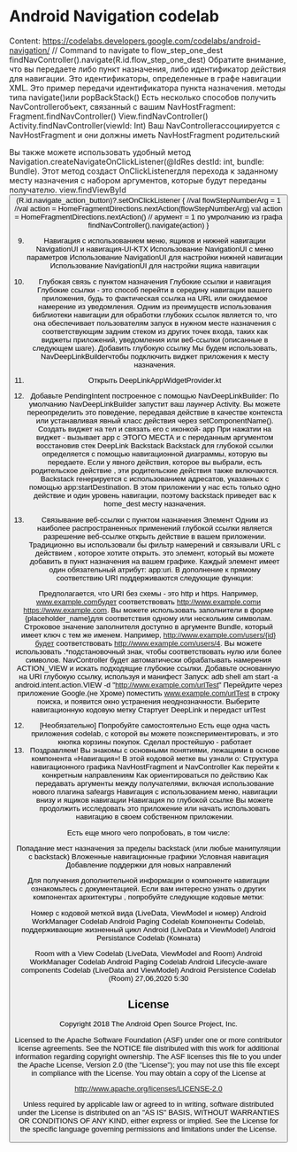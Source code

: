 # Android Navigation codelab

Content: https://codelabs.developers.google.com/codelabs/android-navigation/
// Command to navigate to flow_step_one_dest
findNavController().navigate(R.id.flow_step_one_dest)
Обратите внимание, что вы передаете либо пункт назначения, либо идентификатор действия для навигации.
Это идентификаторы, определенные в графе навигации XML.
Это пример передачи идентификатора пункта назначения.
методы типа navigate()или popBackStack()
Есть несколько способов получить NavControllerобъект, связанный с вашим NavHostFragment:
Fragment.findNavController()
View.findNavController()
Activity.findNavController(viewId: Int)
Ваш NavControllerассоциируется с NavHostFragment и они должны иметь NavHostFragment родительский

Вы также можете использовать удобный метод
Navigation.createNavigateOnClickListener(@IdRes destId: int, bundle: Bundle).
Этот метод создаст OnClickListenerдля перехода к заданному месту назначения
с набором аргументов, которые будут переданы получателю.
 view.findViewById<Button>(R.id.navigate_action_button)?.setOnClickListener {
            //val flowStepNumberArg = 1
            //val action = HomeFragmentDirections.nextAction(flowStepNumberArg)
            val action = HomeFragmentDirections.nextAction()  // арумент = 1 по умролчанию из графа
            findNavController().navigate(action)
        }

9. Навигация с использованием меню, ящиков и нижней навигации
NavigationUI и навигация-UI-KTX
Использование NavigationUI с меню параметров
Использование NavigationUI для настройки нижней навигации
Использование NavigationUI для настройки ящика навигации
10. Глубокая связь с пунктом назначения
Глубокие ссылки и навигация
Глубокие ссылки - это способ перейти в середину навигации вашего приложения,
будь то фактическая ссылка на URL или ожидаемое намерение из уведомления.
Одним из преимуществ использования библиотеки навигации для обработки глубоких ссылок является то,
что она обеспечивает пользователям запуск в нужном месте назначения с соответствующим задним стеком из других точек входа,
таких как виджеты приложений, уведомления или веб-ссылки (описанные в следующем шаге).
Добавить глубокую ссылку
Мы будем использовать, NavDeepLinkBuilderчтобы подключить виджет приложения к месту назначения.
1. Открыть DeepLinkAppWidgetProvider.kt
2. Добавьте PendingIntent построенное с помощью NavDeepLinkBuilder:
По умолчанию NavDeepLinkBuilder запустит ваш лаунчер Activity.
Вы можете переопределить это поведение, передавая действие в качестве контекста
или устанавливая явный класс действия через setComponentName().
Создать виджет на тел и связать его с иконкой- app
При нажатии на виджет - вызывает app с ЭТОГО МЕСТА и с переданным аргументом восстановив стек
DeepLink Backstack
Backstack для глубокой ссылки определяется с помощью навигационной диаграммы, которую вы передаете.
Если у явного действия, которое вы выбрали, есть родительское действие , эти родительские действия также включаются.
Backstack генерируется с использованием адресатов, указанных с помощью app:startDestination.
В этом приложении у нас есть только одно действие и один уровень навигации,
поэтому backstack приведет вас к home_dest месту назначения.

11. Связывание веб-ссылки с пунктом назначения
Элемент <deepLink>
Одним из наиболее распространенных применений глубокой ссылки является разрешение веб-ссылке открыть действие в вашем приложении.
Традиционно вы использовали бы фильтр намерений и связывали URL с действием , которое хотите открыть.
<deepLink>это элемент, который вы можете добавить в пункт назначения на вашем графике.
Каждый <deepLink>элемент имеет один обязательный атрибут: app:uri.
В дополнение к прямому соответствию URI поддерживаются следующие функции:

Предполагается, что URI без схемы - это http и https.
Например, www.example.comбудет соответствовать http://www.example.comи https://www.example.com.
Вы можете использовать заполнители в форме {placeholder_name}для соответствия одному или нескольким символам.
Строковое значение заполнителя доступно в аргументе Bundle, который имеет ключ с тем же именем.
Например, http://www.example.com/users/{id}будет соответствовать http://www.example.com/users/4.
Вы можете использовать .*подстановочный знак, чтобы соответствовать нулю или более символов.
NavController будет автоматически обрабатывать намерения ACTION_VIEW и искать подходящие глубокие ссылки.
Добавьте основанную на URI глубокую ссылку, используя <deepLink>
и манифест
Запуск:
adb shell am start -a android.intent.action.VIEW -d "http://www.example.com/urlTest"
Перейдите через приложение Google.(не Хроме)
поместить www.example.com/urlTest в строку поиска, и появится окно устранения неоднозначности.
Выберите навигационную кодовую метку
Стартует DeepLink и передаст urlTest

12. [Необязательно] Попробуйте самостоятельно
Есть еще одна часть приложения codelab, с которой вы можете поэкспериментировать, и это кнопка корзины покупок.
Сделал простейшую - работает
13. Поздравляем!
Вы знакомы с основными понятиями, лежащими в основе компонента «Навигация»!
В этой кодовой метке вы узнали о:
    Структура навигационного графика
    NavHostFragment и NavController
    Как перейти к конкретным направлениям
    Как ориентироваться по действию
    Как передавать аргументы между получателями, включая использование нового плагина safeargs
    Навигация с использованием меню, навигации внизу и ящиков навигации
    Навигация по глубокой ссылке
Вы можете продолжить исследовать это приложение или начать использовать навигацию в своем собственном приложении.

Есть еще много чего попробовать, в том числе:

Попадание мест назначения за пределы backstack (или любые манипуляции с backstack)
Вложенные навигационные графики
Условная навигация
Добавление поддержки для новых направлений

Для получения дополнительной информации о компоненте навигации ознакомьтесь с документацией.
Если вам интересно узнать о других компонентах архитектуры , попробуйте следующие кодовые метки:

Номер с кодовой меткой вида (LiveData, ViewModel и номер)
Android WorkManager Codelab
Android Paging Codelab
Компоненты Codelab, поддерживающие жизненный цикл Android (LiveData и ViewModel)
Android Persistance Codelab (Комната)

Room with a View Codelab (LiveData, ViewModel and Room)
Android WorkManager Codelab
Android Paging Codelab
Android Lifecycle-aware components Codelab (LiveData and ViewModel)
Android Persistence Codelab (Room)
27,06,2020 5:30

License
-------

Copyright 2018 The Android Open Source Project, Inc.

Licensed to the Apache Software Foundation (ASF) under one or more contributor
license agreements.  See the NOTICE file distributed with this work for
additional information regarding copyright ownership.  The ASF licenses this
file to you under the Apache License, Version 2.0 (the "License"); you may not
use this file except in compliance with the License.  You may obtain a copy of
the License at

http://www.apache.org/licenses/LICENSE-2.0

Unless required by applicable law or agreed to in writing, software
distributed under the License is distributed on an "AS IS" BASIS, WITHOUT
WARRANTIES OR CONDITIONS OF ANY KIND, either express or implied.  See the
License for the specific language governing permissions and limitations under
the License.